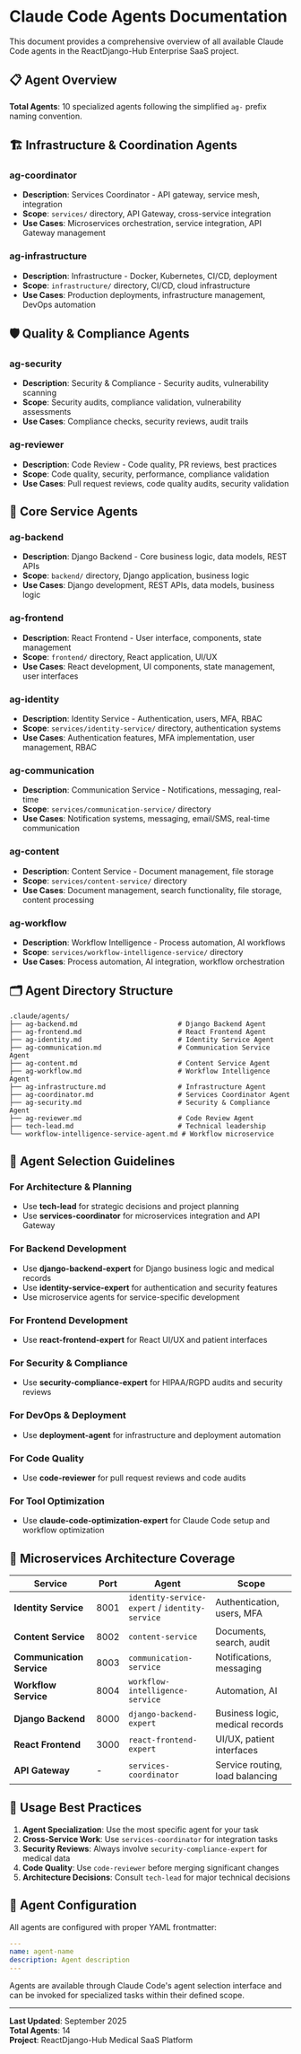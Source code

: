 # Claude Code Agents Documentation

This document provides a comprehensive overview of all available Claude Code agents in the ReactDjango-Hub Enterprise SaaS project.

## 📋 **Agent Overview**

**Total Agents**: 10 specialized agents following the simplified `ag-` prefix naming convention.

## 🏗️ **Infrastructure & Coordination Agents**

### **ag-coordinator**
- **Description**: Services Coordinator - API gateway, service mesh, integration
- **Scope**: `services/` directory, API Gateway, cross-service integration
- **Use Cases**: Microservices orchestration, service integration, API Gateway management

### **ag-infrastructure**
- **Description**: Infrastructure - Docker, Kubernetes, CI/CD, deployment
- **Scope**: `infrastructure/` directory, CI/CD, cloud infrastructure
- **Use Cases**: Production deployments, infrastructure management, DevOps automation

## 🛡️ **Quality & Compliance Agents**

### **ag-security**
- **Description**: Security & Compliance - Security audits, vulnerability scanning
- **Scope**: Security audits, compliance validation, vulnerability assessments
- **Use Cases**: Compliance checks, security reviews, audit trails

### **ag-reviewer**
- **Description**: Code Review - Code quality, PR reviews, best practices
- **Scope**: Code quality, security, performance, compliance validation
- **Use Cases**: Pull request reviews, code quality audits, security validation

## 🚀 **Core Service Agents**

### **ag-backend**
- **Description**: Django Backend - Core business logic, data models, REST APIs
- **Scope**: `backend/` directory, Django application, business logic
- **Use Cases**: Django development, REST APIs, data models, business logic

### **ag-frontend**
- **Description**: React Frontend - User interface, components, state management
- **Scope**: `frontend/` directory, React application, UI/UX
- **Use Cases**: React development, UI components, state management, user interfaces

### **ag-identity**
- **Description**: Identity Service - Authentication, users, MFA, RBAC
- **Scope**: `services/identity-service/` directory, authentication systems
- **Use Cases**: Authentication features, MFA implementation, user management, RBAC

### **ag-communication**
- **Description**: Communication Service - Notifications, messaging, real-time
- **Scope**: `services/communication-service/` directory  
- **Use Cases**: Notification systems, messaging, email/SMS, real-time communication

### **ag-content**
- **Description**: Content Service - Document management, file storage
- **Scope**: `services/content-service/` directory
- **Use Cases**: Document management, search functionality, file storage, content processing

### **ag-workflow**
- **Description**: Workflow Intelligence - Process automation, AI workflows
- **Scope**: `services/workflow-intelligence-service/` directory
- **Use Cases**: Process automation, AI integration, workflow orchestration

## 🗂️ **Agent Directory Structure**

```
.claude/agents/
├── ag-backend.md                         # Django Backend Agent
├── ag-frontend.md                        # React Frontend Agent
├── ag-identity.md                        # Identity Service Agent
├── ag-communication.md                   # Communication Service Agent
├── ag-content.md                         # Content Service Agent
├── ag-workflow.md                        # Workflow Intelligence Agent
├── ag-infrastructure.md                  # Infrastructure Agent
├── ag-coordinator.md                     # Services Coordinator Agent
├── ag-security.md                        # Security & Compliance Agent
├── ag-reviewer.md                        # Code Review Agent
├── tech-lead.md                          # Technical leadership
└── workflow-intelligence-service-agent.md # Workflow microservice
```

## 🎯 **Agent Selection Guidelines**

### **For Architecture & Planning**
- Use **tech-lead** for strategic decisions and project planning
- Use **services-coordinator** for microservices integration and API Gateway

### **For Backend Development**
- Use **django-backend-expert** for Django business logic and medical records
- Use **identity-service-expert** for authentication and security features
- Use microservice agents for service-specific development

### **For Frontend Development** 
- Use **react-frontend-expert** for React UI/UX and patient interfaces

### **For Security & Compliance**
- Use **security-compliance-expert** for HIPAA/RGPD audits and security reviews

### **For DevOps & Deployment**
- Use **deployment-agent** for infrastructure and deployment automation

### **For Code Quality**
- Use **code-reviewer** for pull request reviews and code audits

### **For Tool Optimization**
- Use **claude-code-optimization-expert** for Claude Code setup and workflow optimization

## 🔄 **Microservices Architecture Coverage**

| Service | Port | Agent | Scope |
|---------|------|-------|--------|
| **Identity Service** | 8001 | `identity-service-expert` / `identity-service` | Authentication, users, MFA |
| **Content Service** | 8002 | `content-service` | Documents, search, audit |
| **Communication Service** | 8003 | `communication-service` | Notifications, messaging |
| **Workflow Service** | 8004 | `workflow-intelligence-service` | Automation, AI |
| **Django Backend** | 8000 | `django-backend-expert` | Business logic, medical records |
| **React Frontend** | 3000 | `react-frontend-expert` | UI/UX, patient interfaces |
| **API Gateway** | - | `services-coordinator` | Service routing, load balancing |

## 🚀 **Usage Best Practices**

1. **Agent Specialization**: Use the most specific agent for your task
2. **Cross-Service Work**: Use `services-coordinator` for integration tasks
3. **Security Reviews**: Always involve `security-compliance-expert` for medical data
4. **Code Quality**: Use `code-reviewer` before merging significant changes
5. **Architecture Decisions**: Consult `tech-lead` for major technical decisions

## 🔧 **Agent Configuration**

All agents are configured with proper YAML frontmatter:
```yaml
---
name: agent-name
description: Agent description
---
```

Agents are available through Claude Code's agent selection interface and can be invoked for specialized tasks within their defined scope.

---

**Last Updated**: September 2025  
**Total Agents**: 14  
**Project**: ReactDjango-Hub Medical SaaS Platform